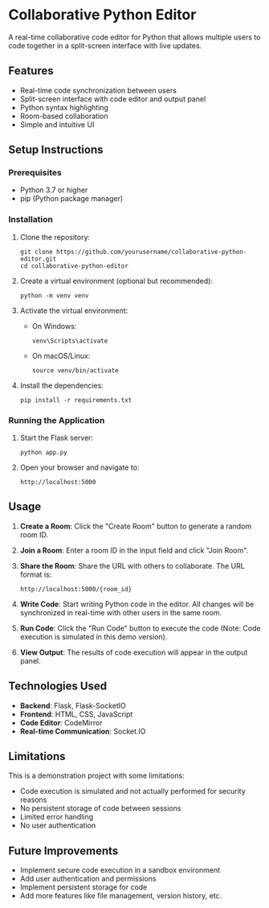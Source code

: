 # Collaborative Python Editor

A real-time collaborative code editor for Python that allows multiple users to code together in a split-screen interface with live updates.

## Features

- Real-time code synchronization between users
- Split-screen interface with code editor and output panel
- Python syntax highlighting
- Room-based collaboration
- Simple and intuitive UI

## Setup Instructions

### Prerequisites

- Python 3.7 or higher
- pip (Python package manager)

### Installation

1. Clone the repository:
   ```
   git clone https://github.com/yourusername/collaborative-python-editor.git
   cd collaborative-python-editor
   ```

2. Create a virtual environment (optional but recommended):
   ```
   python -m venv venv
   ```

3. Activate the virtual environment:
   - On Windows:
     ```
     venv\Scripts\activate
     ```
   - On macOS/Linux:
     ```
     source venv/bin/activate
     ```

4. Install the dependencies:
   ```
   pip install -r requirements.txt
   ```

### Running the Application

1. Start the Flask server:
   ```
   python app.py
   ```

2. Open your browser and navigate to:
   ```
   http://localhost:5000
   ```

## Usage

1. **Create a Room**: Click the "Create Room" button to generate a random room ID.

2. **Join a Room**: Enter a room ID in the input field and click "Join Room".

3. **Share the Room**: Share the URL with others to collaborate. The URL format is:
   ```
   http://localhost:5000/{room_id}
   ```

4. **Write Code**: Start writing Python code in the editor. All changes will be synchronized in real-time with other users in the same room.

5. **Run Code**: Click the "Run Code" button to execute the code (Note: Code execution is simulated in this demo version).

6. **View Output**: The results of code execution will appear in the output panel.

## Technologies Used

- **Backend**: Flask, Flask-SocketIO
- **Frontend**: HTML, CSS, JavaScript
- **Code Editor**: CodeMirror
- **Real-time Communication**: Socket.IO

## Limitations

This is a demonstration project with some limitations:

- Code execution is simulated and not actually performed for security reasons
- No persistent storage of code between sessions
- Limited error handling
- No user authentication

## Future Improvements

- Implement secure code execution in a sandbox environment
- Add user authentication and permissions
- Implement persistent storage for code
- Add more features like file management, version history, etc.